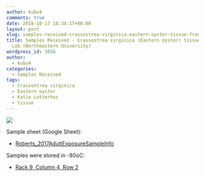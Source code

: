 ```yaml
---
author: kubu4
comments: true
date: 2018-10-17 18:34:17+00:00
layout: post
slug: samples-received-crassostrea-virginica-eastern-oyster-tissue-from-lotterhos-lab-northeastern-university
title: Samples Received - Crassostrea virginica (Eastern oyster) tissue from Lotterhos
  Lab (Northeastern University)
wordpress_id: 3656
author:
  - kubu4
categories:
  - Samples Received
tags:
  - Crassostrea virginica
  - Eastern oyster
  - Katie Lotterhos
  - tissue
---
```


![](https://gannet.fish.washington.edu/Atumefaciens/images/20181017_samples_recd.jpg)

Sample sheet (Google Sheet):





  * [Roberts_2017AdultExposureSampleInfo](https://docs.google.com/spreadsheets/d/1gEtDe5ogUpn0nYC0dn_cGdx_1l0UI2Z6kczU5UdBY4M/edit?usp=sharing)



Samples were stored in -80oC:





  * [Rack 9, Column 4, Row 2](https://docs.google.com/spreadsheets/d/1Qsvz3QTURlPF_hX05BQxjom3484WuMfqQ1ILl9LEljU/edit?usp=sharing)


